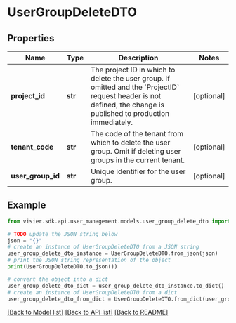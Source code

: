 # UserGroupDeleteDTO


## Properties

Name | Type | Description | Notes
------------ | ------------- | ------------- | -------------
**project_id** | **str** | The project ID in which to delete the user group.  If omitted and the &#x60;ProjectID&#x60; request header is not defined, the change is published to production immediately. | [optional] 
**tenant_code** | **str** | The code of the tenant from which to delete the user group.  Omit if deleting user groups in the current tenant. | [optional] 
**user_group_id** | **str** | Unique identifier for the user group. | [optional] 

## Example

```python
from visier.sdk.api.user_management.models.user_group_delete_dto import UserGroupDeleteDTO

# TODO update the JSON string below
json = "{}"
# create an instance of UserGroupDeleteDTO from a JSON string
user_group_delete_dto_instance = UserGroupDeleteDTO.from_json(json)
# print the JSON string representation of the object
print(UserGroupDeleteDTO.to_json())

# convert the object into a dict
user_group_delete_dto_dict = user_group_delete_dto_instance.to_dict()
# create an instance of UserGroupDeleteDTO from a dict
user_group_delete_dto_from_dict = UserGroupDeleteDTO.from_dict(user_group_delete_dto_dict)
```
[[Back to Model list]](../README.md#documentation-for-models) [[Back to API list]](../README.md#documentation-for-api-endpoints) [[Back to README]](../README.md)


